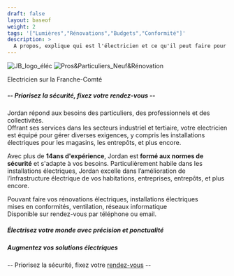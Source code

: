 ```yaml
---
draft: false
layout: baseof
weight: 2
tags: '["Lumières","Rénovations","Budgets","Conformité"]'
description: >
  A propos, explique qui est l'électricien et ce qu'il peut faire pour vous sur la Franche-Comté (25-70-39)
---
```


![JB_logo_éléc](/JBelectricite.png) ![Pros&Particuliers_Neuf&Rénovation](/PP&NR.png)

Electricien sur la Franche-Comté</br>
<h5>-- Priorisez la sécurité, fixez votre rendez-vous --</h5>

Jordan répond aux besoins des particuliers, des professionnels et des collectivités.</br>
Offrant ses services dans les secteurs industriel et tertiaire, votre electricien est équipé pour gérer diverses exigences, y compris les installations électriques pour les magasins, les entrepôts, et plus encore.

Avec plus de **14ans d'expérience**, Jordan est **formé aux normes de sécurité** et s'adapte à vos besoins. Particulièrement habile dans les installations électriques, Jordan excelle dans l’amélioration de l’infrastructure électrique de vos habitations, entreprises, entrepôts, et plus encore.</br>

Pouvant faire vos rénovations électriques, installations électriques</br>
mises en conformités, ventilation, réseaux informatique</br>
Disponible sur rendez-vous par téléphone ou email.

<h5>Électrisez votre monde avec précision et ponctualité</h5>
<h5>Augmentez vos solutions électriques</h5>

-- Priorisez la sécurité, fixez votre [rendez-vous](/rendez-vous) --
